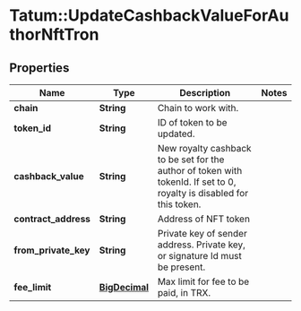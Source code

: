 # Tatum::UpdateCashbackValueForAuthorNftTron

## Properties
Name | Type | Description | Notes
------------ | ------------- | ------------- | -------------
**chain** | **String** | Chain to work with. | 
**token_id** | **String** | ID of token to be updated. | 
**cashback_value** | **String** | New royalty cashback to be set for the author of token with tokenId. If set to 0, royalty is disabled for this token. | 
**contract_address** | **String** | Address of NFT token | 
**from_private_key** | **String** | Private key of sender address. Private key, or signature Id must be present. | 
**fee_limit** | [**BigDecimal**](BigDecimal.md) | Max limit for fee to be paid, in TRX. | 

